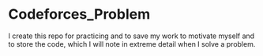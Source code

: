 # Codeforces_Problem
I create this repo for practicing and to save my work to motivate myself and to store the code, which I will note in extreme detail when I solve a problem.
